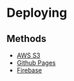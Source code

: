 # Deploying

## Methods

- [AWS S3](AWS_S3.md)
- [Github Pages](GH_PAGES.md)
- [Firebase](FIREBASE.md)
